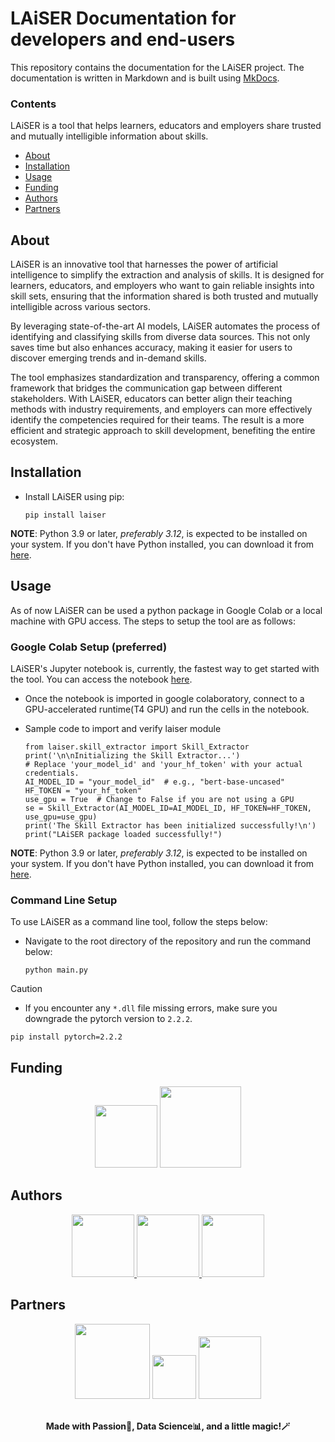 # LAiSER Documentation for developers and end-users

This repository contains the documentation for the LAiSER project. The documentation is written in Markdown and is built using [MkDocs](https://www.mkdocs.org/).


### Contents
LAiSER is a tool that helps learners, educators and employers share trusted and mutually intelligible information about skills​.

- [About](#about)
- [Installation](#installation)
- [Usage](#usage)
- [Funding](#funding)
- [Authors](#authors)
- [Partners](#partners)

## About
LAiSER is an innovative tool that harnesses the power of artificial intelligence to simplify the extraction and analysis of skills. It is designed for learners, educators, and employers who want to gain reliable insights into skill sets, ensuring that the information shared is both trusted and mutually intelligible across various sectors.

By leveraging state-of-the-art AI models, LAiSER automates the process of identifying and classifying skills from diverse data sources. This not only saves time but also enhances accuracy, making it easier for users to discover emerging trends and in-demand skills.

The tool emphasizes standardization and transparency, offering a common framework that bridges the communication gap between different stakeholders. With LAiSER, educators can better align their teaching methods with industry requirements, and employers can more effectively identify the competencies required for their teams. The result is a more efficient and strategic approach to skill development, benefiting the entire ecosystem.

## Installation

- Install LAiSER using pip:

  ```shell
  pip install laiser
  ```
**NOTE**: Python 3.9 or later, *preferably 3.12*, is expected to be installed on your system. If you don't have Python installed, you can download it from [here](https://www.python.org/downloads/).

## Usage

As of now LAiSER can be used a python package in Google Colab or a local machine with GPU access. The steps to setup the tool are as follows:

### Google Colab Setup (preferred)
LAiSER's Jupyter notebook is, currently, the fastest way to get started with the tool. You can access the notebook [here](https://github.com/LAiSER-Software/extract-module/blob/development/dev_space/Extract%20Function%20Colab%20Execution.ipynb).

- Once the notebook is imported in google colaboratory, connect to a GPU-accelerated runtime(T4 GPU) and run the cells in the notebook.

- Sample code to import and verify laiser module
  ```shell
  from laiser.skill_extractor import Skill_Extractor
  print('\n\nInitializing the Skill Extractor...')
  # Replace 'your_model_id' and 'your_hf_token' with your actual credentials.
  AI_MODEL_ID = "your_model_id"  # e.g., "bert-base-uncased"
  HF_TOKEN = "your_hf_token"
  use_gpu = True  # Change to False if you are not using a GPU
  se = Skill_Extractor(AI_MODEL_ID=AI_MODEL_ID, HF_TOKEN=HF_TOKEN, use_gpu=use_gpu)
  print('The Skill Extractor has been initialized successfully!\n')
  print("LAiSER package loaded successfully!")
  ```
  
**NOTE**: Python 3.9 or later, *preferably 3.12*, is expected to be installed on your system. If you don't have Python installed, you can download it from [here](https://www.python.org/downloads/).


### Command Line Setup
To use LAiSER as a command line tool, follow the steps below:

- Navigate to the root directory of the repository and run the command below:
  ```shell
  python main.py
  ```

> [!CAUTION]
> - If you encounter any `*.dll` file missing errors, make sure you downgrade the pytorch version to `2.2.2`.
```shell
pip install pytorch=2.2.2
```


<!-- ## Examples -->


## Funding
<div align="center">
<img src="https://i.imgur.com/XtgngBz.png" width="100px"/>
<img src="https://i.imgur.com/a2SNYma.jpeg" width="130px"/>
</div>

## Authors
<div align='center'>
<a href="https://github.com/LAiSER-Software/extract-module/graphs/contributors">
        <img src="https://github.com/phanindra-max.png" width="100" height="100" style="object-fit: cover;"/>
        <img src="https://github.com/PrudhvirajuChekuri.png" width="100" height="100" style="object-fit: cover;"/>
        <img src="https://github.com/bharat21999.png" width="100" height="100" style="object-fit: cover;"/>
</a>
</div>


## Partners
<div align="center">
<img src="https://i.imgur.com/hMb5n6T.png" width="120px"/>
<img src="https://i.imgur.com/dxz2Udo.png" width="70px"/>
<img src="https://i.imgur.com/5O1EuFU.png" width="100px"/>
</div>



</br>
<p align='center'> <b> Made with Passion💖, Data Science📊, and a little magic!🪄 </b></p>
